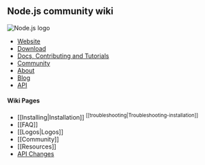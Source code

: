 ## Node.js community wiki
![Node.js logo](http://nodejs.org/images/logos/nodejs.png)
* [Website](http://nodejs.org/)
* [Download](http://nodejs.org/download/)
* [Docs, Contributing and Tutorials](http://nodejs.org/documentation/)
* [Community](http://nodejs.org/community/)
* [About](http://nodejs.org/about/)
* [Blog](http://blog.nodejs.org/)
* [API](http://nodejs.org/api/all.html)

#### Wiki Pages
* [[Installing|Installation]] <sup>[[troubleshooting|Troubleshooting-installation]]</sup>
* [[FAQ]]
* [[Logos|Logos]]
* [[Community]]
* [[Resources]]
* [API Changes](https://github.com/joyent/node/wiki#api-changes)
